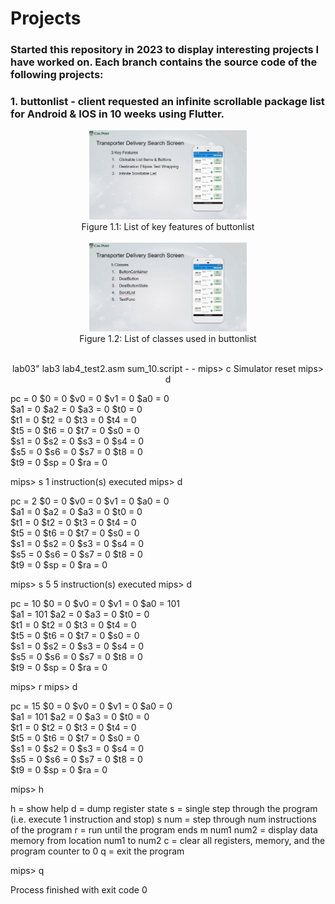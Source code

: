 # Projects
### Started this repository in 2023 to display interesting projects I have worked on. Each branch contains the source code of the following projects:
  
### 1. buttonlist -  client requested an infinite scrollable package list for Android & IOS in 10 weeks using Flutter.
<p align = "center">
<img src = "https://github.com/darylng154/Projects/blob/main/README_files/buttonlist_classes.png?raw=true" width=50% height=50%>
  <br>
Figure 1.1: List of key features of buttonlist
  <br>
  <br>
<img src = "https://github.com/darylng154/Projects/blob/main//README_files/buttonlist_features.png?raw=true" width=50% height=50%>
  <br>
Figure 1.2: List of classes used in buttonlist
  <br>
  <br>
</p>




<p align  = "center">
lab03" lab3 lab4_test2.asm sum_10.script - -
mips> c
		Simulator reset
mips> d

 pc = 0
$0  = 0        $v0 = 0        $v1 = 0        $a0 = 0        
$a1 = 0        $a2 = 0        $a3 = 0        $t0 = 0        
$t1 = 0        $t2 = 0        $t3 = 0        $t4 = 0        
$t5 = 0        $t6 = 0        $t7 = 0        $s0 = 0        
$s1 = 0        $s2 = 0        $s3 = 0        $s4 = 0        
$s5 = 0        $s6 = 0        $s7 = 0        $t8 = 0        
$t9 = 0        $sp = 0        $ra = 0        

mips> s
		1 instruction(s) executed
mips> d

 pc = 2
$0  = 0        $v0 = 0        $v1 = 0        $a0 = 0        
$a1 = 0        $a2 = 0        $a3 = 0        $t0 = 0        
$t1 = 0        $t2 = 0        $t3 = 0        $t4 = 0        
$t5 = 0        $t6 = 0        $t7 = 0        $s0 = 0        
$s1 = 0        $s2 = 0        $s3 = 0        $s4 = 0        
$s5 = 0        $s6 = 0        $s7 = 0        $t8 = 0        
$t9 = 0        $sp = 0        $ra = 0        

mips> s 5
		5 instruction(s) executed
mips> d

 pc = 10
$0  = 0        $v0 = 0        $v1 = 0        $a0 = 101      
$a1 = 101      $a2 = 0        $a3 = 0        $t0 = 0        
$t1 = 0        $t2 = 0        $t3 = 0        $t4 = 0        
$t5 = 0        $t6 = 0        $t7 = 0        $s0 = 0        
$s1 = 0        $s2 = 0        $s3 = 0        $s4 = 0        
$s5 = 0        $s6 = 0        $s7 = 0        $t8 = 0        
$t9 = 0        $sp = 0        $ra = 0        

mips> r
mips> d

 pc = 15
$0  = 0        $v0 = 0        $v1 = 0        $a0 = 0        
$a1 = 101      $a2 = 0        $a3 = 0        $t0 = 0        
$t1 = 0        $t2 = 0        $t3 = 0        $t4 = 0        
$t5 = 0        $t6 = 0        $t7 = 0        $s0 = 0        
$s1 = 0        $s2 = 0        $s3 = 0        $s4 = 0        
$s5 = 0        $s6 = 0        $s7 = 0        $t8 = 0        
$t9 = 0        $sp = 0        $ra = 0        

mips> h

h = show help
d = dump register state
s = single step through the program (i.e. execute 1 instruction and stop)
s num = step through num instructions of the program
r = run until the program ends
m num1 num2 = display data memory from location num1 to num2
c = clear all registers, memory, and the program counter to 0
q = exit the program

mips> q

Process finished with exit code 0

</p>
